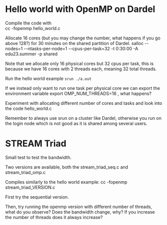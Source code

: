 # Hello world with OpenMP on Dardel

Compile the code with  
cc -fopenmp hello_world.c

Allocate 16 cores (but you may change the number, what happens if you go above 128?) for 30 minutes on the shared partition of Dardel. 
salloc --nodes=1 --ntasks-per-node=1 --cpus-per-task=32 -t 0:30:00 -A edu23.summer -p shared


Note that we allocate only 16 physical cores but  32 cpus per task, this is because we have 16 cores with 2 threads each, meaning 32 total threads.

Run the hello world example `srun ./a.out`

If we instead only want to run one task per physical core we can export the environment variable 
export OMP_NUM_THREADS=16
, what happens?

Experiment with allocating different number of cores and tasks and look into the code hello_world.c

Remember to always use srun on a cluster like Dardel, otherwise you run on the login node which is not good as it is shared among several users.

# STREAM Triad
Small test to test the bandwidth.

Two versions are available, both the stream_triad_seq.c and stream_triad_omp.c

Compiles similarly to the hello world example:
cc -fopenmp stream_triad_VERSION.c

First try the sequential version.

Then, try running the openmp version with different number of threads, what do you observe? 
Does the bandwidth change, why? If you increase the number of threads does it always increase?


